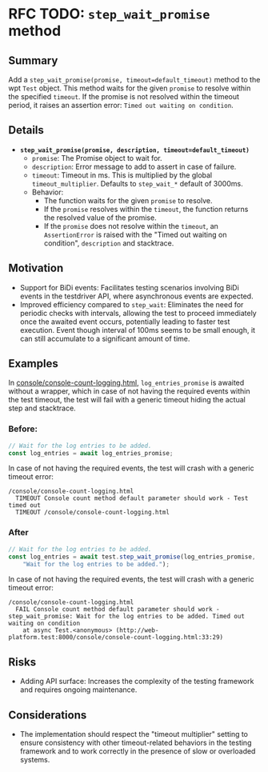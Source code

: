 # RFC TODO: `step_wait_promise` method

## Summary

Add a `step_wait_promise(promise, timeout=default_timeout)` method to the wpt `Test`
object.  This method waits for the given `promise` to resolve within the specified
`timeout`. If the promise is not resolved within the timeout period, it raises an
assertion error: `Timed out waiting on condition`.

## Details

* **`step_wait_promise(promise, description, timeout=default_timeout)`**
    * `promise`:  The Promise object to wait for.
    * `description`: Error message to add to assert in case of failure.
    * `timeout`: Timeout in ms. This is multiplied by the global
    `timeout_multiplier`. Defaults to `step_wait_*` default of 3000ms.
    * Behavior:
        * The function waits for the given `promise` to resolve.
        * If the `promise` resolves within the `timeout`, the function returns the
        resolved value of the promise.
        * If the `promise` does not resolve within the `timeout`, an `AssertionError`
        is raised with the "Timed out waiting on condition", `description` and
        stacktrace.

## Motivation

* Support for BiDi events: Facilitates testing scenarios involving BiDi events
in the testdriver API, where asynchronous events are expected.
* Improved efficiency compared to `step_wait`: Eliminates the need for periodic
checks with intervals, allowing the test to proceed immediately once the awaited
event occurs, potentially leading to faster test execution. Event though interval of
100ms seems to be small enough, it can still accumulate to a significant amount of
time.

## Examples

In [console/console-count-logging.html](https://github.com/web-platform-tests/wpt/blob/ea3f611e8d3e7debc3b9cb98b0e63254657fa7eb/console/console-count-logging.html#L33),
`log_entries_promise` is awaited without a wrapper, which in case of not having the
required events within the test timeout, the test will fail with a generic timeout 
hiding the actual step and stacktrace.

### Before:

```javascript
// Wait for the log entries to be added.
const log_entries = await log_entries_promise;
```

In case of not having the required events, the test will crash with a generic
timeout error:

```
/console/console-count-logging.html
  TIMEOUT Console count method default parameter should work - Test timed out
  TIMEOUT /console/console-count-logging.html
```

### After

```javascript
// Wait for the log entries to be added.
const log_entries = await test.step_wait_promise(log_entries_promise,
    "Wait for the log entries to be added.");
```

In case of not having the required events, the test will crash with a generic
timeout error:

```
/console/console-count-logging.html
  FAIL Console count method default parameter should work - step_wait_promise: Wait for the log entries to be added. Timed out waiting on condition
    at async Test.<anonymous> (http://web-platform.test:8000/console/console-count-logging.html:33:29)
```


## Risks

* Adding API surface: Increases the complexity of the testing framework and requires
ongoing maintenance.

## Considerations

* The implementation should respect the "timeout multiplier" setting to ensure
consistency with other timeout-related behaviors in the testing framework and to work
correctly in the presence of slow or overloaded systems.
